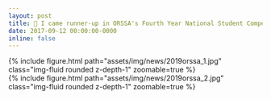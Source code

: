 ```yaml
---
layout: post
title: 🥈 I came runner-up in ORSSA's Fourth Year National Student Competition
date: 2017-09-12 00:00:00-0000
inline: false
---
```


<div class="row mt-3">
    <div class="col-sm mt-3 mt-md-0">
        {% include figure.html path="assets/img/news/2019orssa_1.jpg" class="img-fluid rounded z-depth-1" zoomable=true %}
    </div>
    <div class="col-sm mt-3 mt-md-0">
        {% include figure.html path="assets/img/news/2019orssa_2.jpg" class="img-fluid rounded z-depth-1" zoomable=true %}
    </div>
</div>
